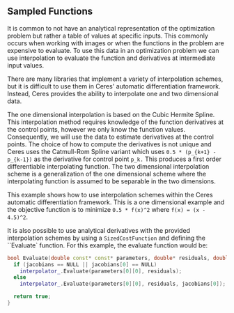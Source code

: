 Sampled Functions
--

It is common to not have an analytical representation of the optimization
problem but rather a table of values at specific inputs. This commonly occurs
when working with images or when the functions in the problem are expensive to
evaluate. To use this data in an optimization problem we can use interpolation
to evaluate the function and derivatives at intermediate input values.

There are many libraries that implement a variety of interpolation schemes, but
it is difficult to use them in Ceres' automatic differentiation framework.
Instead, Ceres provides the ability to interpolate one and two dimensional data.

The one dimensional interpolation is based on the Cubic Hermite Spline. This
interpolation method requires knowledge of the function derivatives at the
control points, however we only know the function values. Consequently, we will
use the data to estimate derivatives at the control points. The choice of how to
compute the derivatives is not unique and Ceres uses the Catmull-Rom Spline
variant which uses `0.5 * (p_{k+1} - p_{k-1})` as the derivative for control
point `p_k.` This produces a first order differentiable interpolating
function. The two dimensional interpolation scheme is a generalization of the
one dimensional scheme where the interpolating function is assumed to be
separable in the two dimensions.

This example shows how to use interpolation schemes within the Ceres automatic
differentiation framework. This is a one dimensional example and the objective
function is to minimize `0.5 * f(x)^2` where `f(x) = (x - 4.5)^2`.

It is also possible to use analytical derivatives with the provided
interpolation schemes by using a `SizedCostFunction` and defining the
``Evaluate` function. For this example, the evaluate function would be:

```c++
bool Evaluate(double const* const* parameters, double* residuals, double** jacobians) const {
  if (jacobians == NULL || jacobians[0] == NULL)
    interpolator_.Evaluate(parameters[0][0], residuals);
  else
    interpolator_.Evaluate(parameters[0][0], residuals, jacobians[0]);

  return true;
}
```
